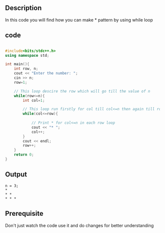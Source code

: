 ## Description
In this code you will find how you can make * pattern by using while loop

## code 
```cpp

#include<bits/stdc++.h>
using namespace std;

int main(){
    int row, n;
    cout << "Enter the number: ";
    cin >> n;
    row=1;

    // This loop descire the row which will go till the value of n
    while(row<=n){    
        int col=1;

        // This loop run firstly for col till col<=n then again till row<=n
        while(col<=row){  
            
            // Print * for col<=n in each row loop
            cout << "* "; 
            col++;
        }
        cout << endl;
        row++;
    }
    return 0;
}
```

## Output
```
n = 3;
*
* *
* * *
```

## Prerequisite 
Don't just watch the code use it and do changes for better understanding